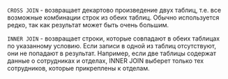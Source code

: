 `CROSS JOIN` - возвращает декартово произведение двух таблиц, т.е. все возможные комбинации строк из обеих таблиц. Обычно используется редко, так как результат может быть очень большим.

`INNER JOIN` - возвращает строки, которые совпадают в обеих таблицах по указанному условию. Если записи в одной из таблиц отсутствуют, они не попадают в результат. Например, если две таблицы содержат данные о сотрудниках и отделах, INNER JOIN выберет только тех сотрудников, которые прикреплены к отделам.



